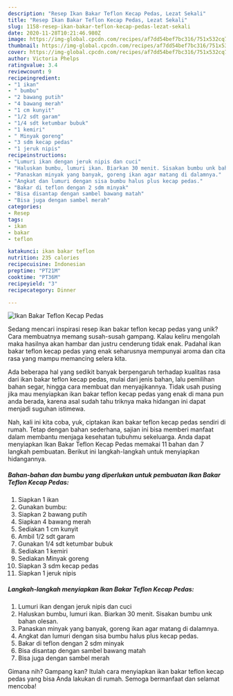 ```yaml
---
description: "Resep Ikan Bakar Teflon Kecap Pedas, Lezat Sekali"
title: "Resep Ikan Bakar Teflon Kecap Pedas, Lezat Sekali"
slug: 1158-resep-ikan-bakar-teflon-kecap-pedas-lezat-sekali
date: 2020-11-28T10:21:46.980Z
image: https://img-global.cpcdn.com/recipes/af7dd54bef7bc316/751x532cq70/ikan-bakar-teflon-kecap-pedas-foto-resep-utama.jpg
thumbnail: https://img-global.cpcdn.com/recipes/af7dd54bef7bc316/751x532cq70/ikan-bakar-teflon-kecap-pedas-foto-resep-utama.jpg
cover: https://img-global.cpcdn.com/recipes/af7dd54bef7bc316/751x532cq70/ikan-bakar-teflon-kecap-pedas-foto-resep-utama.jpg
author: Victoria Phelps
ratingvalue: 3.4
reviewcount: 9
recipeingredient:
- "1 ikan"
- " bumbu"
- "2 bawang putih"
- "4 bawang merah"
- "1 cm kunyit"
- "1/2 sdt garam"
- "1/4 sdt ketumbar bubuk"
- "1 kemiri"
- " Minyak goreng"
- "3 sdm kecap pedas"
- "1 jeruk nipis"
recipeinstructions:
- "Lumuri ikan dengan jeruk nipis dan cuci"
- "Haluskan bumbu, lumuri ikan. Biarkan 30 menit. Sisakan bumbu unk bahan olesan."
- "Panaskan minyak yang banyak, goreng ikan agar matang di dalamnya."
- "Angkat dan lumuri dengan sisa bumbu halus plus kecap pedas."
- "Bakar di teflon dengan 2 sdm minyak"
- "Bisa disantap dengan sambel bawang matah"
- "Bisa juga dengan sambel merah"
categories:
- Resep
tags:
- ikan
- bakar
- teflon

katakunci: ikan bakar teflon 
nutrition: 235 calories
recipecuisine: Indonesian
preptime: "PT21M"
cooktime: "PT36M"
recipeyield: "3"
recipecategory: Dinner

---
```



![Ikan Bakar Teflon Kecap Pedas](https://img-global.cpcdn.com/recipes/af7dd54bef7bc316/751x532cq70/ikan-bakar-teflon-kecap-pedas-foto-resep-utama.jpg)

Sedang mencari inspirasi resep ikan bakar teflon kecap pedas yang unik? Cara membuatnya memang susah-susah gampang. Kalau keliru mengolah maka hasilnya akan hambar dan justru cenderung tidak enak. Padahal ikan bakar teflon kecap pedas yang enak seharusnya mempunyai aroma dan cita rasa yang mampu memancing selera kita.

Ada beberapa hal yang sedikit banyak berpengaruh terhadap kualitas rasa dari ikan bakar teflon kecap pedas, mulai dari jenis bahan, lalu pemilihan bahan segar, hingga cara membuat dan menyajikannya. Tidak usah pusing jika mau menyiapkan ikan bakar teflon kecap pedas yang enak di mana pun anda berada, karena asal sudah tahu triknya maka hidangan ini dapat menjadi suguhan istimewa.




Nah, kali ini kita coba, yuk, ciptakan ikan bakar teflon kecap pedas sendiri di rumah. Tetap dengan bahan sederhana, sajian ini bisa memberi manfaat dalam membantu menjaga kesehatan tubuhmu sekeluarga. Anda dapat menyiapkan Ikan Bakar Teflon Kecap Pedas memakai 11 bahan dan 7 langkah pembuatan. Berikut ini langkah-langkah untuk menyiapkan hidangannya.

<!--inarticleads1-->

##### Bahan-bahan dan bumbu yang diperlukan untuk pembuatan Ikan Bakar Teflon Kecap Pedas:

1. Siapkan 1 ikan
1. Gunakan  bumbu:
1. Siapkan 2 bawang putih
1. Siapkan 4 bawang merah
1. Sediakan 1 cm kunyit
1. Ambil 1/2 sdt garam
1. Gunakan 1/4 sdt ketumbar bubuk
1. Sediakan 1 kemiri
1. Sediakan  Minyak goreng
1. Siapkan 3 sdm kecap pedas
1. Siapkan 1 jeruk nipis




<!--inarticleads2-->

##### Langkah-langkah menyiapkan Ikan Bakar Teflon Kecap Pedas:

1. Lumuri ikan dengan jeruk nipis dan cuci
1. Haluskan bumbu, lumuri ikan. Biarkan 30 menit. Sisakan bumbu unk bahan olesan.
1. Panaskan minyak yang banyak, goreng ikan agar matang di dalamnya.
1. Angkat dan lumuri dengan sisa bumbu halus plus kecap pedas.
1. Bakar di teflon dengan 2 sdm minyak
1. Bisa disantap dengan sambel bawang matah
1. Bisa juga dengan sambel merah




Gimana nih? Gampang kan? Itulah cara menyiapkan ikan bakar teflon kecap pedas yang bisa Anda lakukan di rumah. Semoga bermanfaat dan selamat mencoba!
